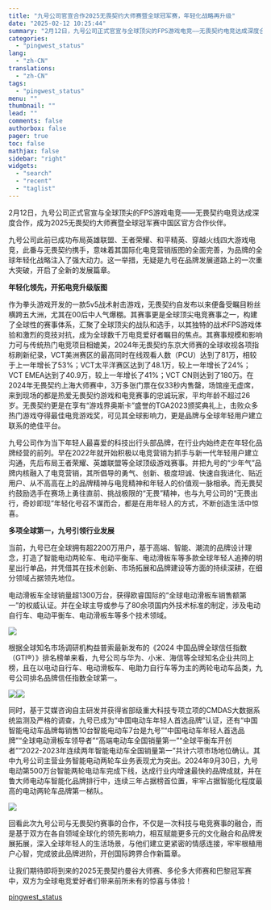 ```yaml
---
title: "九号公司官宣合作2025无畏契约大师赛暨全球冠军赛，年轻化战略再升级"
date: "2025-02-12 10:25:44"
summary: "2月12日，九号公司正式官宣与全球顶尖的FPS游戏电竞——无畏契约电竞达成深度合作，成为2025无畏..."
categories:
  - "pingwest_status"
lang:
  - "zh-CN"
translations:
  - "zh-CN"
tags:
  - "pingwest_status"
menu: ""
thumbnail: ""
lead: ""
comments: false
authorbox: false
pager: true
toc: false
mathjax: false
sidebar: "right"
widgets:
  - "search"
  - "recent"
  - "taglist"
---
```


2月12日，九号公司正式官宣与全球顶尖的FPS游戏电竞——无畏契约电竞达成深度合作，成为2025无畏契约大师赛暨全球冠军赛中国区官方合作伙伴。

九号公司此前已成功布局英雄联盟、王者荣耀、和平精英、穿越火线四大游戏电竞，此番与无畏契约携手，意味着其国际化电竞营销版图的全面完善，为品牌的全球年轻化战略注入了强大动力。这一举措，无疑是九号在品牌发展道路上的一次重大突破，开启了全新的发展篇章。

**年轻化领先，开拓电竞升级版图**

作为拳头游戏开发的一款5v5战术射击游戏，无畏契约自发布以来便备受瞩目粉丝横跨五大洲，尤其在00后中人气爆棚。其赛事更是全球顶尖电竞赛事之一，构建了全球性的赛事体系，汇聚了全球顶尖的战队和选手，以其独特的战术FPS游戏体验和激烈的竞技对抗，成为全球数千万电竞爱好者瞩目的焦点。其赛事规模和影响力可与传统热门电竞项目相媲美，2024年无畏契约东京大师赛的全球收视各项指标刷新纪录，VCT美洲赛区的最高同时在线观看人数（PCU）达到了81万，相较于上一年增长了53%；VCT太平洋赛区达到了48.1万，较上一年增长了24%；VCT EMEA达到了40.9万，较上一年增长了41%；VCT CN则达到了180万。在2024年无畏契约上海大师赛中，3万多张门票在仅33秒内售罄，场馆座无虚席，来到现场的都是热爱无畏契约游戏和电竞赛事的忠诚玩家，平均年龄不超过26岁。无畏契约更是在享有“游戏界奥斯卡”盛誉的TGA2023颁奖典礼上，击败众多热门游戏夺得最佳电竞游戏奖，可见其全球影响力，更是品牌与全球年轻用户建立联系的绝佳平台。

九号公司作为当下年轻人最喜爱的科技出行头部品牌，在行业内始终走在年轻化品牌经营的前列。早在2022年就开始积极以电竞营销为抓手与新一代年轻用户建立沟通，先后布局王者荣耀、英雄联盟等全球顶级游戏赛事。并把九号的“少年气”品牌内核融入了电竞营销，其所倡导的勇气、创新、极度坦诚、快速自我进化、贴近用户、从不高高在上的品牌精神与电竞精神和年轻人的价值观一脉相承。而无畏契约鼓励选手在赛场上勇往直前、挑战极限的“无畏”精神，也与九号公司的“无畏出行，奇妙即现”年轻化号召不谋而合，都是在用年轻人的方式，不断创造生活中惊喜。

**多项全球第一，九号引领行业发展**

当前，九号已在全球拥有超2200万用户，基于高端、智能、潮流的品牌设计理念，打造了智能电动两轮车、电动平衡车、电动滑板车等多款全球年轻人追捧的明星出行单品，并凭借其在技术创新、市场拓展和品牌建设等方面的持续深耕，在细分领域占据领先地位。

电动滑板车全球销量超1300万台，获得欧睿国际的“全球电动滑板车销售额第一”的权威认证。并在全球主导或参与了80余项国内外技术标准的制定，涉及电动自行车、电动平衡车、电动滑板车等多个技术领域。

![](https://cdn.pingwest.com/portal/2025/02/12/portal/2025/02/12/Gmx_tE77rSf1mkX3x58S7iKt3tP4E4Je?x-oss-process=style/article-body)

根据全球知名市场调研机构益普索最新发布的《2024 中国品牌全球信任指数 （GTI®）》排名榜单来看，九号公司与华为、小米、海信等全球知名企业共同上榜，且在以电动自行车、电动滑板车、电助力自行车等为主的两轮电动车品类，九号公司排名品牌信任指数全球第一。

![](https://cdn.pingwest.com/portal/2025/02/12/portal/2025/02/12/aG88H5hcr3YjRrMBcAm6NZMQW73ABs6m?x-oss-process=style/article-body)![](https://cdn.pingwest.com/portal/2025/02/12/portal/2025/02/12/nnZM6K73HGYExmyZ575ZdJkatj1NF3W1?x-oss-process=style/article-body)

同时，基于艾媒咨询自主研发并获得省部级重大科技专项立项的CMDAS大数据系统监测及严格的调查，九号已成为“中国电动车年轻人首选品牌”认证，还有“中国智能电动车品牌每销售10台智能电动车7台是九号”“中国电动车年轻人首选品牌”“全球电动滑板车领导者”“高端电动车全国销量第一”“全球平衡车开创者”“2022-2023年连续两年智能电动车全国销量第一”共计六项市场地位确认。其中九号公司主营业务智能电动两轮车业务表现尤为突出。2024年9月30日，九号电动第500万台智能两轮电动车完成下线，达成行业内增速最快的品牌成就，并在鲁大师电动车智能化品牌排行中，连续三年占据榜首位置，牢牢占据智能化程度最高的电动两轮车品牌第一梯队。

![](https://cdn.pingwest.com/portal/2025/02/12/portal/2025/02/12/nAK2t7xKAjnc3kiwxCXxB4Zw_h2zn2mQ?x-oss-process=style/article-body)

回看此次九号公司与无畏契约赛事的合作，不仅是一次科技与电竞赛事的融合，而是基于双方在各自领域全球化的领先影响力，相互赋能更多元的文化融合和品牌发展拓展，深入全球年轻人的生活场景，与他们建立更紧密的情感连接，牢牢根植用户心智，完成彼此品牌进阶，开创国际跨界合作新篇章。

让我们期待即将到来的2025无畏契约曼谷大师赛、多伦多大师赛和巴黎冠军赛中，双方为全球电竞爱好者们带来前所未有的惊喜与体验！

[pingwest_status](https://www.pingwest.com/w/302261)
